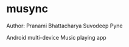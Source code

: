 musync
======
Author: Pranami Bhattacharya
		Suvodeep Pyne

Android multi-device Music playing app



